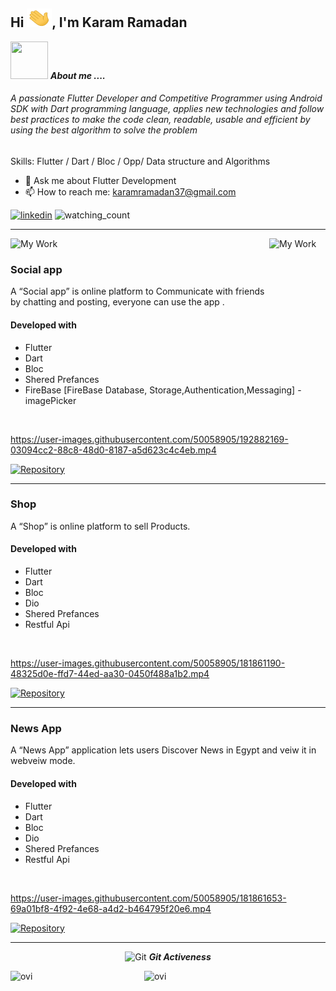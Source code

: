 ## Hi <img src="https://raw.githubusercontent.com/ABSphreak/ABSphreak/master/gifs/Hi.gif" width="40px" height ="30px">, I'm Karam Ramadan 
<img src="https://media3.giphy.com/media/WFZvB7VIXBgiz3oDXE/giphy.gif"  width="60px" height ="60px">&nbsp;***About me ....***
###### A passionate Flutter Developer and Competitive Programmer using Android SDK with Dart programming language, applies new  technologies and follow best practices to make the code clean, readable, usable and  efficient by using the best algorithm to solve the problem

Skills: Flutter / Dart / Bloc / Opp/ Data structure and Algorithms

- 💬 Ask me about Flutter Development 
- 📫 How to reach me: karamramadan37@gmail.com 

[<img src='https://upload.wikimedia.org/wikipedia/commons/thumb/c/c9/Linkedin.svg/200px-Linkedin.svg.png' alt='linkedin' height='50'>](https://www.linkedin.com/in/karam-ramdan-05a478232//) 
<img src="https://komarev.com/ghpvc/?username=KaramRamdan&color=blueviolet" alt="watching_count" width="140px" />
<hr>
<p>
<img src="https://media2.giphy.com/media/NLDzulOiZMnPzahkoU/giphy.gif" alt="My Work" width="90px" height="90px">
<img align="right" src="https://media2.giphy.com/media/NLDzulOiZMnPzahkoU/giphy.gif" alt="My Work" width="90px" height="90px">
</p>

### Social app
A “Social app” is online platform to Communicate with friends by chatting and posting, everyone can use the app .
<br />

#### Developed with
- Flutter
- Dart
- Bloc
- Shered Prefances
- FireBase [FireBase Database, Storage,Authentication,Messaging]
-imagePicker


<br>



https://user-images.githubusercontent.com/50058905/192882169-03094cc2-88c8-48d0-8187-a5d623c4c4eb.mp4






<p></a> <a href="https://https://github.com/KaramRamdan/social_app" target="_blank"><img alt="Repository" src="https://raw.githubusercontent.com/flocke/andOTP/master/assets/badges/get-it-on-github.svg" style="height: 65px; width:160px;"/> </a><p>
<hr>


### Shop
A “Shop” is online platform to sell Products.
<br />

#### Developed with
- Flutter
- Dart
- Bloc
- Dio 
- Shered Prefances
- Restful Api

<br>

https://user-images.githubusercontent.com/50058905/181861190-48325d0e-ffd7-44ed-aa30-0450f488a1b2.mp4




<p></a> <a href="https://https://github.com/KaramRamdan/shop" target="_blank"><img alt="Repository" src="https://raw.githubusercontent.com/flocke/andOTP/master/assets/badges/get-it-on-github.svg" style="height: 65px; width:160px;"/> </a><p>
<hr>


### News App
A “News App” application lets users Discover News in Egypt and veiw it in webveiw mode.<br />

#### Developed with
- Flutter
- Dart
- Bloc
- Dio 
- Shered Prefances
- Restful Api

<br>


https://user-images.githubusercontent.com/50058905/181861653-69a01bf8-4f92-4e68-a4d2-b464795f20e6.mp4


<p></a> <a href="https://github.com/KaramRamdan/news_app" target="_blank"><img alt="Repository" src="https://raw.githubusercontent.com/flocke/andOTP/master/assets/badges/get-it-on-github.svg" style="height: 65px; width:160px;"/> </a><p>
<hr>

<p align="center">
 <img src="https://media.giphy.com/media/W5eoZHPpUx9sapR0eu/giphy.gif" width="30px" height="50px" alt="Git"/>&nbsp;<i><b>Git Activeness</b></i></p>
 
<p>
 <img src="https://github-readme-stats.vercel.app/api/top-langs?username=KaramRamdan&show_icons=true&locale=en&layout=compact&theme=chartreuse-dark" alt="ovi" width="230px"/>
<img align="right" src="https://github-readme-stats.vercel.app/api?username=KaramRamdan&show_icons=true&locale=en&theme=chartreuse-dark" alt="ovi" width="290px"/>
</p>




